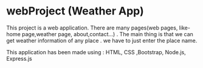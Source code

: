 # webProject (Weather App)

This project is a web application. There are many pages(web pages, like- home page,weather page, about,contact...) .
The main thing is that we can get weather information of any place . we have to just enter the place name.

This application has been made using : HTML, CSS ,Bootstrap, Node.js, Express.js 
